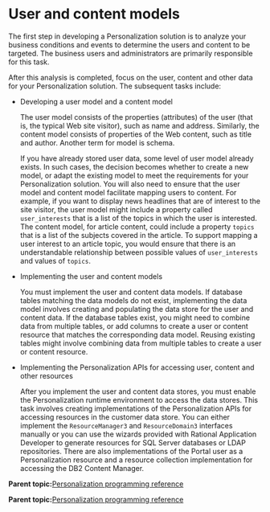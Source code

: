 # User and content models 

The first step in developing a Personalization solution is to analyze your business conditions and events to determine the users and content to be targeted. The business users and administrators are primarily responsible for this task.

After this analysis is completed, focus on the user, content and other data for your Personalization solution. The subsequent tasks include:

-   Developing a user model and a content model

    The user model consists of the properties \(attributes\) of the user \(that is, the typical Web site visitor\), such as name and address. Similarly, the content model consists of properties of the Web content, such as title and author. Another term for model is schema.

    If you have already stored user data, some level of user model already exists. In such cases, the decision becomes whether to create a new model, or adapt the existing model to meet the requirements for your Personalization solution. You will also need to ensure that the user model and content model facilitate mapping users to content. For example, if you want to display news headlines that are of interest to the site visitor, the user model might include a property called `user_interests` that is a list of the topics in which the user is interested. The content model, for article content, could include a property `topics` that is a list of the subjects covered in the article. To support mapping a user interest to an article topic, you would ensure that there is an understandable relationship between possible values of `user_interests` and values of `topics`.

-   Implementing the user and content models

    You must implement the user and content data models. If database tables matching the data models do not exist, implementing the data model involves creating and populating the data store for the user and content data. If the database tables exist, you might need to combine data from multiple tables, or add columns to create a user or content resource that matches the corresponding data model. Reusing existing tables might involve combining data from multiple tables to create a user or content resource.

-   Implementing the Personalization APIs for accessing user, content and other resources

    After you implement the user and content data stores, you must enable the Personalization runtime environment to access the data stores. This task involves creating implementations of the Personalization APIs for accessing resources in the customer data store. You can either implement the `ResourceManager3` and `ResourceDomain3` interfaces manually or you can use the wizards provided with Rational Application Developer to generate resources for SQL Server databases or LDAP repositories. There are also implementations of the Portal user as a Personalization resource and a resource collection implementation for accessing the DB2 Content Manager.


**Parent topic:**[Personalization programming reference ](../pzn/pzn_programming_reference.md)

**Parent topic:**[Personalization programming reference ](../pzn/pzn_programming_reference.md)

